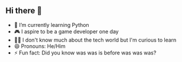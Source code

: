 ## Hi there 👋

- 🐍 I’m currently learning Python
- 🎮 I aspire to be a game developer one day
- 👨‍💻 I don't know much about the tech world but I'm curious to learn
- 😄 Pronouns: He/Him
- ⚡ Fun fact: Did you know was was is before was was was?
